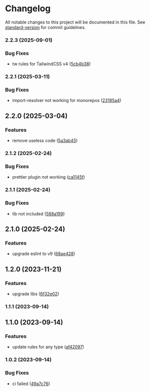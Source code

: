 # Changelog

All notable changes to this project will be documented in this file. See [standard-version](https://github.com/conventional-changelog/standard-version) for commit guidelines.

### 2.2.3 (2025-09-01)


### Bug Fixes

* tw rules for TailwindCSS v4 ([5cb4b38](https://github.com/daichangxin/js.eslint-config-bundle/commit/5cb4b3840a7f0cd648969649b9424afd73bdfd7e))

### 2.2.1 (2025-03-11)


### Bug Fixes

* import-resolver not working for monorepos ([23185a4](https://github.com/daichangxin/js.eslint-config-bundle/commit/23185a474bb5814fd7a068c4513ed1c67d3df1aa))

## 2.2.0 (2025-03-04)


### Features

* remove useless code ([5a3ab45](https://github.com/daichangxin/js.eslint-config-bundle/commit/5a3ab453395768d1251a9c858007fc671f2cfbb1))

### 2.1.2 (2025-02-24)


### Bug Fixes

* prettier plugin not working ([ca1145f](https://github.com/daichangxin/js.eslint-config-bundle/commit/ca1145f53c96e6123f39b0817169cf263d8ac421))

### 2.1.1 (2025-02-24)


### Bug Fixes

* lib not included ([588a199](https://github.com/daichangxin/js.eslint-config-bundle/commit/588a199dbff705ca293f18e4815e0b58a6ff508b))

## 2.1.0 (2025-02-24)


### Features

* upgrade eslint to v9 ([68ae428](https://github.com/daichangxin/js.eslint-config-bundle/commit/68ae42805c9caf58a1ca9da39674633ecf2fc4a6))

## 1.2.0 (2023-11-21)


### Features

* upgrade libs ([6f32e02](https://github.com/daichangxin/js.eslint-config-bundle/commit/6f32e02231e255930d45ad9f330c7a97bb8031f4))

### 1.1.1 (2023-09-14)

## 1.1.0 (2023-09-14)


### Features

* update rules for any type ([af42097](https://github.com/daichangxin/js.eslint-config-bundle/commit/af420974ae0323167eb2ca5513b4bb96304d79a2))

### 1.0.2 (2023-09-14)


### Bug Fixes

* ci failed ([49a7c76](https://github.com/daichangxin/js.eslint-config-bundle/commit/49a7c76ed0537ae18d631d59e2485931dbed0b83))
